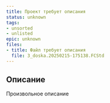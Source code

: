 ```yaml
---
title: Проект требует описания
status: unknown
tags:
- unsorted
- unlisted
epic: unknown
files:
- title: Файл требует описания
  file: 3_doska.20250215-175138.FCStd
---
```



## Описание

Произвольное описание